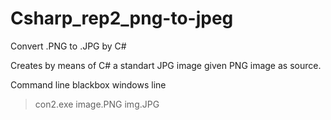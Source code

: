 Csharp_rep2_png-to-jpeg
=======================

Convert .PNG to .JPG by C#

Creates by means of C# a standart JPG image given PNG image as source.

Command line blackbox windows line
>con2.exe image.PNG img.JPG

